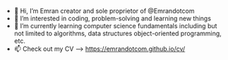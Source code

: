 - 👋 Hi, I’m Emran creator and sole proprietor of @Emrandotcom
- 👀 I’m interested in coding, problem-solving and learning new things
- 🌱 I’m currently learning computer science fundamentals including but not limited to algorithms, data structures object-oriented programming, etc.
- 📫 Check out my CV --> https://emrandotcom.github.io/cv/

<!---
Emrandotcom/Emrandotcom is a ✨ special ✨ repository because its `README.md` (this file) appears on your GitHub profile.
You can click the Preview link to take a look at your changes.
--->
